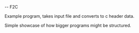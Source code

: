 -- F2C

Example program, takes input file and converts to c header data. 

Simple showcase of how bigger programs might be structured.
